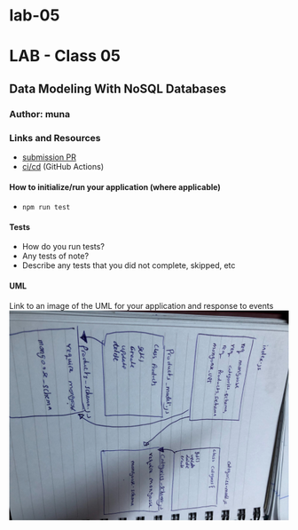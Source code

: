 # lab-05

# LAB - Class 05

## Data Modeling With NoSQL Databases

### Author: muna

### Links and Resources

- [submission PR](https://github.com/401-advanced-javascript-muna/lab-05/pull/1)
- [ci/cd](https://github.com/401-advanced-javascript-muna/lab-05/actions) (GitHub Actions)



#### How to initialize/run your application (where applicable)

-  `npm run test`

#### Tests

- How do you run tests?
- Any tests of note?
- Describe any tests that you did not complete, skipped, etc

#### UML

Link to an image of the UML for your application and response to events
![UML](uml5.jpg)
